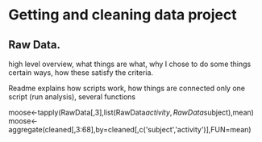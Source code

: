 
# Getting and cleaning data project

## Raw Data.

high level overview, what things are what, why I chose to do some things certain ways, how these satisfy the criteria.

Readme explains how scripts work, how things are connected
only one script (run analysis), several functions



moose<-tapply(RawData[,3],list(RawData$activity,RawData$subject),mean)
moose<-aggregate(cleaned[,3:68],by=cleaned[,c('subject','activity')],FUN=mean)
